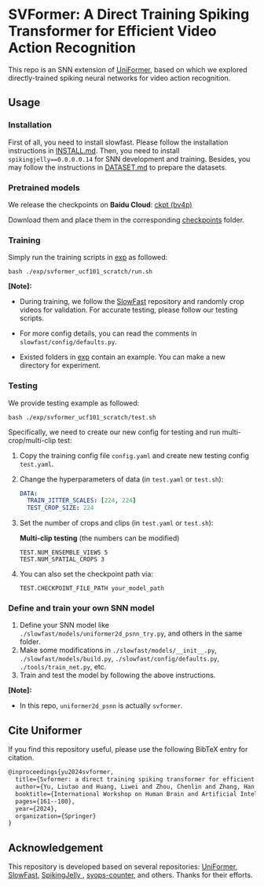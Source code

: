 # SVFormer: A Direct Training Spiking Transformer for Efficient Video Action Recognition
This repo is an SNN extension of [UniFormer](https://github.com/Sense-X/UniFormer/tree/main/video_classification), based on which we explored directly-trained spiking neural networks for video action recognition.

## Usage

### Installation

First of all, you need to install slowfast. Please follow the installation instructions in [INSTALL.md](INSTALL.md). 
Then, you need to install `spikingjelly==0.0.0.0.14` for SNN development and training.
Besides, you may follow the instructions in [DATASET.md](DATASET.md) to prepare the datasets.

### Pretrained models

We release the checkpoints on **Baidu Cloud**: [ckpt (bv4p)](ttps://pan.baidu.com/s/1Inrw3lXmGShLMhgy0YeEnA)

Download them and place them in the corresponding [checkpoints](./exp/svformer_ucf101_scratch/checkpoints/) folder.

### Training

Simply run the training scripts in [exp](exp) as followed:

   ```shell
   bash ./exp/svformer_ucf101_scratch/run.sh
   ```

**[Note]:**

- During training, we follow the [SlowFast](https://github.com/facebookresearch/SlowFast) repository and randomly crop videos for validation. For accurate testing, please follow our testing scripts.

- For more config details, you can read the comments in `slowfast/config/defaults.py`.

- Existed folders in [exp](exp) contain an example. You can make a new directory for experiment.

### Testing

We provide testing example as followed:

```shell
bash ./exp/svformer_ucf101_scratch/test.sh
```

Specifically, we need to create our new config for testing and run multi-crop/multi-clip test:

1. Copy the training config file `config.yaml` and create new testing config `test.yaml`.

2. Change the hyperparameters of data (in `test.yaml` or `test.sh`):

   ```yaml
   DATA:
     TRAIN_JITTER_SCALES: [224, 224]
     TEST_CROP_SIZE: 224
   ```

3. Set the number of crops and clips (in `test.yaml` or `test.sh`):

   **Multi-clip testing** (the numbers can be modified)

   ```shell
   TEST.NUM_ENSEMBLE_VIEWS 5
   TEST.NUM_SPATIAL_CROPS 3
   ```

4. You can also set the checkpoint path via:

   ```shell
   TEST.CHECKPOINT_FILE_PATH your_model_path
   ```

### Define and train your own SNN model

1. Define your SNN model like `./slowfast/models/uniformer2d_psnn_try.py`, and others in the same folder.
2. Make some modifications in `./slowfast/models/__init__.py`, `./slowfast/models/build.py`, `./slowfast/config/defaults.py`, `./tools/train_net.py`, etc. 
3. Train and test the model by following the above instructions.

**[Note]:**

- In this repo, `uniformer2d_psnn` is actually `svformer`.

##  Cite Uniformer

If you find this repository useful, please use the following BibTeX entry for citation.

```latex
@inproceedings{yu2024svformer,
  title={Svformer: a direct training spiking transformer for efficient video action recognition},
  author={Yu, Liutao and Huang, Liwei and Zhou, Chenlin and Zhang, Han and Ma, Zhengyu and Zhou, Huihui and Tian, Yonghong},
  booktitle={International Workshop on Human Brain and Artificial Intelligence},
  pages={161--180},
  year={2024},
  organization={Springer}
}
```

## Acknowledgement

This repository is developed based on several repositories: [UniFormer](https://github.com/Sense-X/UniFormer/tree/main/video_classification), [SlowFast](https://github.com/facebookresearch/SlowFast), [SpikingJelly ](https://github.com/fangwei123456/spikingjelly), [syops-counter](https://github.com/iCGY96/syops-counter), and others.
Thanks for their efforts.
